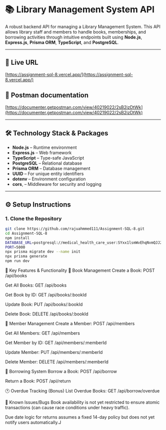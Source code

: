 # 📚 Library Management System API

A robust backend API for managing a Library Management System. This API allows library staff and members to handle books, memberships, and borrowing activities through intuitive endpoints built using **Node.js**, **Express.js**, **Prisma ORM**, **TypeScript**, and **PostgreSQL**.

---

## 🔗 Live URL

[https://assignment-sql-8.vercel.app/](https://assignment-sql-8.vercel.app/)

## 🔗 Postman documentation

[https://documenter.getpostman.com/view/40219022/2sB2izDtWk](https://documenter.getpostman.com/view/40219022/2sB2izDtWk)

---

## 🛠️ Technology Stack & Packages

- **Node.js** – Runtime environment
- **Express.js** – Web framework
- **TypeScript** – Type-safe JavaScript
- **PostgreSQL** – Relational database
- **Prisma ORM** – Database management
- **UUID** – For unique entity identifiers
- **dotenv** – Environment configuration
- **cors**, – Middleware for security and logging

---

## ⚙️ Setup Instructions

### 1. Clone the Repository

```bash
git clone https://github.com/rajuahmmed111/Assignment-SQL-8.git
cd Assignment-SQL-8
npm install
DATABASE_URL=postgresql://medical_health_care_user:SYxx1lsmWvEhqNvmQJJ2YyeMX4ENIV1W@dpg-d05gfgbuibrs73fm2oc0-a.oregon-postgres.render.com/medical_health_care
PORT=5000
npx prisma migrate dev --name init
npx prisma generate
npm run dev
```

🧠 Key Features & Functionality
📘 Book Management
Create a Book: POST /api/books

Get All Books: GET /api/books

Get Book by ID: GET /api/books/:bookId

Update Book: PUT /api/books/:bookId

Delete Book: DELETE /api/books/:bookId

👤 Member Management
Create a Member: POST /api/members

Get All Members: GET /api/members

Get Member by ID: GET /api/members/:memberId

Update Member: PUT /api/members/:memberId

Delete Member: DELETE /api/members/:memberId

📕 Borrowing System
Borrow a Book: POST /api/borrow

Return a Book: POST /api/return

🕐 Overdue Tracking (Bonus)
List Overdue Books: GET /api/borrow/overdue

🐞 Known Issues/Bugs
Book availability is not yet restricted to ensure atomic transactions (can cause race conditions under heavy traffic).

Due date logic for returns assumes a fixed 14-day policy but does not yet notify users automatically.J
